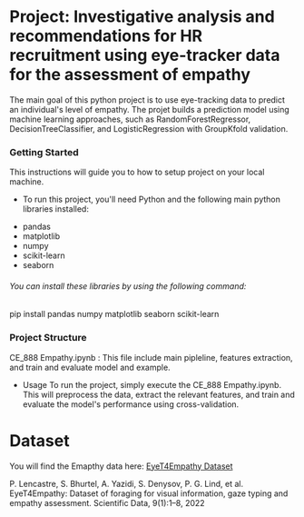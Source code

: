 # Project: Investigative analysis and recommendations for HR recruitment using eye-tracker data for the assessment of empathy

The main goal of this python project is to use eye-tracking data to predict an individual's level of empathy. The projet builds a prediction model using machine learning approaches, such as RandomForestRegressor, DecisionTreeClassifier, and LogisticRegression with GroupKfold validation.

### Getting Started

This instructions will guide you to how to setup project on your local machine.

- To run this project, you'll need Python and the following main python libraries installed:

* pandas
* matplotlib
* numpy
* scikit-learn
* seaborn

###### You can install these libraries by using the following command:

pip install pandas numpy matplotlib seaborn scikit-learn

### Project Structure

CE_888 Empathy.ipynb : This file include main pipleline, features extraction, and train and evaluate model and example.

- Usage
  To run the project, simply execute the CE_888 Empathy.ipynb. This will preprocess the data, extract the relevant features, and train and evaluate the model's performance using cross-validation.

# Dataset

You will find the Emapthy data here: [EyeT4Empathy Dataset](https://doi.org/10.1038/s41597-022-01862-w)

P. Lencastre, S. Bhurtel, A. Yazidi, S. Denysov, P. G. Lind, et al. EyeT4Empathy: Dataset of foraging for visual information, gaze typing and empathy assessment. Scientific Data, 9(1):1–8, 2022
